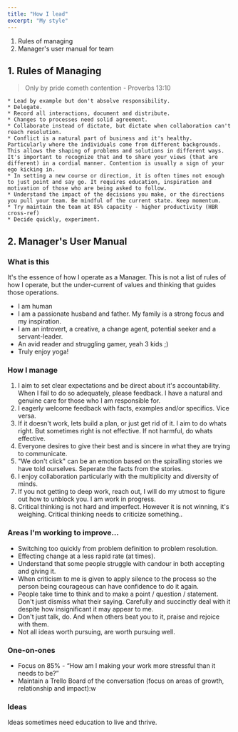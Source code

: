 ```yaml
---
title: "How I lead"
excerpt: "My style"
---
```


1. Rules of managing
2. Manager's user manual for team

## 1. Rules of Managing
> Only by pride cometh contention - Proverbs 13:10

	* Lead by example but don't absolve responsibility.
	* Delegate.
	* Record all interactions, document and distribute.
	* Changes to processes need solid agreement.
	* Collaborate instead of dictate, but dictate when collaboration can't reach resolution.
	* Conflict is a natural part of business and it's healthy. Particularly where the individuals come from different backgrounds. This allows the shaping of problems and solutions in different ways. It's important to recognize that and to share your views (that are different) in a cordial manner. Contention is usually a sign of your ego kicking in.
	* In setting a new course or direction, it is often times not enough to just point and say go. It requires education, inspiration and motivation of those who are being asked to follow.
	* Understand the impact of the decisions you make, or the directions you pull your team. Be mindful of the current state. Keep momentum.
	* Try maintain the team at 85% capacity - higher productivity (HBR cross-ref)
	* Decide quickly, experiment.

## 2. Manager's User Manual

### What is this
It's the essence of how I operate as a Manager.
This is not a list of rules of how I operate, but the under-current of values and thinking that guides those operations.

* I am human
* I am a passionate husband and father. My family is a strong focus and my inspiration.
* I am an introvert, a creative, a change agent, potential seeker and a servant-leader.
* An avid reader and struggling gamer, yeah 3 kids ;)
* Truly enjoy yoga!

### How I manage

1. I aim to set clear expectations and be direct about it's accountability. When I fail to do so adequately, please feedback.
I have a natural and genuine care for those who I am responsible for.
2. I eagerly welcome feedback with facts, examples and/or specifics. Vice versa.
3. If it doesn't work, lets build a plan, or just get rid of it.
I aim to do whats right. But sometimes right is not effective. If not harmful, do whats effective.
4. Everyone desires to give their best and is sincere in what they are trying to communicate.
5. "We don't click" can be an emotion based on the spiralling stories we have told ourselves. Seperate the facts from the stories.
6. I enjoy collaboration particularly with the multiplicity and diversity of minds.
7. If you not getting to deep work, reach out, I will do my utmost to figure out how to unblock you.
I am work in progress.
8. Critical thinking is not hard and imperfect. However it is not winning, it's weighing. Critical thinking needs to criticize something..

### Areas I'm working to improve...

* Switching too quickly from problem definition to problem resolution.
* Effecting change at a less rapid rate (at times).
* Understand that some people struggle with candour in both accepting and giving it.
* When criticism to me is given to apply silence to the process so the person being courageous can have confidence to do it again.
* People take time to think and to make a point / question / statement. Don't just dismiss what their saying. Carefully and succinctly deal with it despite how insignificant it may appear to me.
* Don't just talk, do. And when others beat you to it, praise and rejoice with them.
* Not all ideas worth pursuing, are worth pursuing well.

### One-on-ones
* Focus on 85% - “How am I making your work more stressful than it needs to be?”
* Maintain a Trello Board of the conversation (focus on areas of growth, relationship and impact):w

### Ideas
Ideas sometimes need education to live and thrive.

